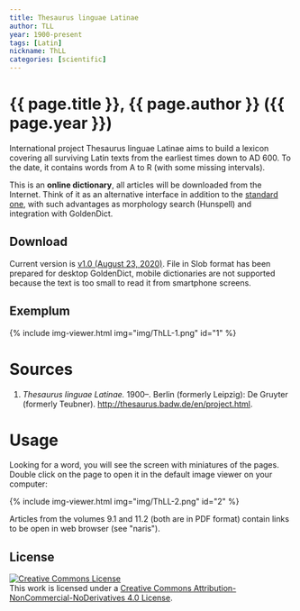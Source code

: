 ```yaml
---
title: Thesaurus linguae Latinae
author: TLL
year: 1900-present
tags: [Latin]
nickname: ThLL
categories: [scientific]
---
```

# {{ page.title }}, {{ page.author }} ({{ page.year }})

International project Thesaurus linguae Latinae aims to build a lexicon covering all surviving Latin texts from the earliest times down to AD 600. To the date, it contains words from A to R (with some missing intervals).

This is an **online dictionary**, all articles will be downloaded from the Internet. Think of it as an alternative interface in addition to the [standard one][2], with such advantages as morphology search (Hunspell) and integration with GoldenDict.


## Download

Current version is [v1.0 (August 23, 2020)][1]. File in Slob format has been prepared for desktop GoldenDict, mobile dictionaries are not supported because the text is too small to read it from smartphone screens.


## Exemplum

{% include img-viewer.html img="img/ThLL-1.png" id="1" %}


# Sources

1. _Thesaurus linguae Latinae._ 1900–. Berlin (formerly Leipzig): De Gruyter (formerly Teubner). <http://thesaurus.badw.de/en/project.html>.


# Usage

Looking for a word, you will see the screen with miniatures of the pages. Double click on the page to open it in the default image viewer on your computer:

{% include img-viewer.html img="img/ThLL-2.png" id="2" %}

Articles from the volumes 9.1 and 11.2 (both are in PDF format) contain links to be open in web browser (see "naris").


## License

<a rel="license" href="https://creativecommons.org/licenses/by-nc-nd/4.0/">
<img alt="Creative Commons License"
     style="border-width:0"
     src="https://i.creativecommons.org/l/by-sa/3.0/88x31.png" />
</a><br />This work is licensed under a <a rel="license" href="https://creativecommons.org/licenses/by-nc-nd/4.0/">Creative Commons Attribution-NonCommercial-NoDerivatives 4.0 License</a>.


[1]: https://github.com/nikita-moor/latin-dictionary/releases/tag/2020-08-23
[2]: http://publikationen.badw.de/en/thesaurus/lemmata

